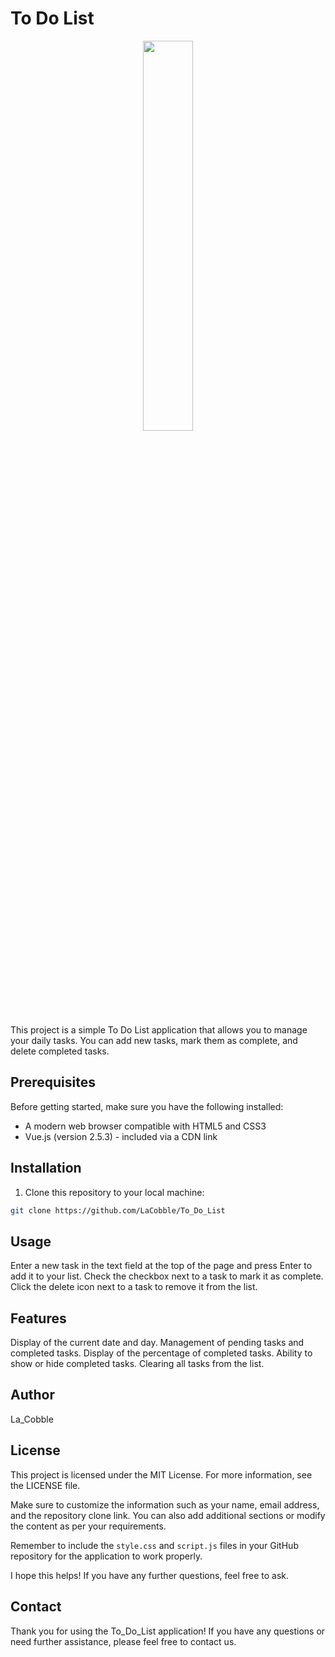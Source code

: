 # To Do List

<p align="center">
<img src="https://github.com/LaCobble/To_Do_List/assets/71151090/863d4219-ee56-445f-8e7c-1dfd5e963f6e" width=40% height=40%>
</p>

This project is a simple To Do List application that allows you to manage your daily tasks. You can add new tasks, mark them as complete, and delete completed tasks.

## Prerequisites

Before getting started, make sure you have the following installed:

- A modern web browser compatible with HTML5 and CSS3
- Vue.js (version 2.5.3) - included via a CDN link

## Installation

1. Clone this repository to your local machine: 
 
```bash
git clone https://github.com/LaCobble/To_Do_List
```

## Usage
Enter a new task in the text field at the top of the page and press Enter to add it to your list.
Check the checkbox next to a task to mark it as complete.
Click the delete icon next to a task to remove it from the list.

## Features
Display of the current date and day.
Management of pending tasks and completed tasks.
Display of the percentage of completed tasks.
Ability to show or hide completed tasks.
Clearing all tasks from the list.


## Author
La_Cobble

## License
This project is licensed under the MIT License. For more information, see the LICENSE file.

Make sure to customize the information such as your name, email address, and the repository clone link. You can also add additional sections or modify the content as per your requirements.

Remember to include the `style.css` and `script.js` files in your GitHub repository for the application to work properly.

I hope this helps! If you have any further questions, feel free to ask.

## Contact

Thank you for using the To_Do_List application! If you have any questions or need further assistance, please feel free to contact us.
